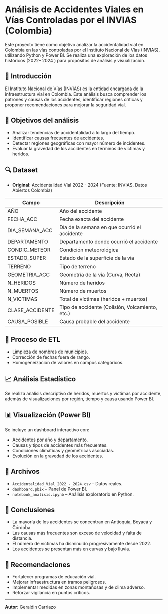 # Análisis de Accidentes Viales en Vías Controladas por el INVIAS (Colombia)

Este proyecto tiene como objetivo analizar la accidentalidad vial en Colombia en las vías controladas por el Instituto Nacional de Vías (INVIAS), utilizando Python y Power BI. Se realiza una exploración de los datos históricos (2022– 2024 ) para propósitos de análisis y visualización.

## 📌 Introducción

El Instituto Nacional de Vías (INVIAS) es la entidad encargada de la infraestructura vial en Colombia. Este análisis busca comprender los patrones y causas de los accidentes, identificar regiones críticas y proponer recomendaciones para mejorar la seguridad vial.

## 🎯 Objetivos del análisis

- Analizar tendencias de accidentalidad a lo largo del tiempo.
- Identificar causas frecuentes de accidentes.
- Detectar regiones geográficas con mayor número de incidentes.
- Evaluar la gravedad de los accidentes en términos de víctimas y heridos.

## 🔍 Dataset

- **Original**: Accidentalidad Vial 2022 -  2024 (Fuente: INVIAS, Datos Abiertos Colombia)

| Campo              | Descripción                                      |
|--------------------|--------------------------------------------------|
| AÑO                | Año del accidente                                |
| FECHA_ACC          | Fecha exacta del accidente                       |
| DIA_SEMANA_ACC     | Día de la semana en que ocurrió el accidente     |
| DEPARTAMENTO       | Departamento donde ocurrió el accidente          |
| CONDIC_METEOR      | Condición meteorológica                          |
| ESTADO_SUPER       | Estado de la superficie de la vía                |
| TERRENO            | Tipo de terreno                                  |
| GEOMETRIA_ACC      | Geometría de la vía (Curva, Recta)               |
| N_HERIDOS          | Número de heridos                                |
| N_MUERTOS          | Número de muertos                                |
| N_VICTIMAS         | Total de víctimas (heridos + muertos)            |
| CLASE_ACCIDENTE    | Tipo de accidente (Colisión, Volcamiento, etc.)  |
| CAUSA_POSIBLE      | Causa probable del accidente                     |

## 🧪 Proceso de ETL

- Limpieza de nombres de municipios.
- Corrección de fechas fuera de rango.
- Homogeneización de valores en campos categóricos.

## 📈 Análisis Estadístico

Se realiza análisis descriptivo de heridos, muertos y víctimas por accidente, además de visualizaciones por región, tiempo y causa usando Power BI.

## 📊 Visualización (Power BI)

Se incluye un dashboard interactivo con:
- Accidentes por año y departamento.
- Causas y tipos de accidentes más frecuentes.
- Condiciones climáticas y geométricas asociadas.
- Evolución en la gravedad de los accidentes.

## 📁 Archivos

- `Accidentalidad_Vial_2022_-_2024.csv` – Datos reales.
- `dashboard.pbix` – Panel de Power BI.
- `notebook_analisis.ipynb` – Análisis exploratorio en Python.

## 🧠 Conclusiones

- La mayoría de los accidentes se concentran en Antioquia, Boyacá y Córdoba.
- Las causas más frecuentes son exceso de velocidad y falta de distancia.
- El número de víctimas ha disminuido progresivamente desde 2022.
- Los accidentes se presentan más en curvas y bajo lluvia.

## 🚀 Recomendaciones

- Fortalecer programas de educación vial.
- Mejorar infraestructura en tramos peligrosos.
- Implementar medidas en zonas montañosas y de clima adverso.
- Reforzar vigilancia en puntos críticos.

---

**Autor:** Geraldin Carriazo  

